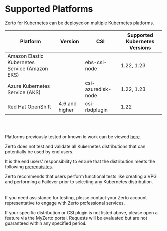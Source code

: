 # Supported Platforms

Zerto for Kubernetes can be deployed on multiple Kubernetes platforms.


| Platform                             | Version  |  CSI| Supported Kubernetes Versions |
| ------------------------------------ |--|--- |--- |
| Amazon Elastic Kubernetes Service (Amazon EKS)|  | ebs-csi-node | 1.22, 1.23  |
| Azure Kubernetes Service (AKS)|   |  csi-azuredisk-node   | 1.22, 1.23  |
| Red Hat OpenShift | 4.6 and higher  |csi-rbdplugin  |  1.22  ||

<br/>
<br/>


Platforms previously tested or known to work can be viewed [here](./PreviouslyTestedPlatforms.md).


Zerto does not test and validate all Kubernetes distributions that can potentially be used by end users. 

It is the end users' responsibility to ensure that the distribution meets the following [prerequisites](https://help.zerto.com/bundle/Z4K-User-Documentation/page/PrerequisitesAndRequirements.html).

Zerto recommends that users perform functional tests like creating a VPG and performing a Failover prior to selecting any Kubernetes distribution.  
<br/>
<br/>
If you need assistance for testing, please contact your Zerto account representative to engage with Zerto professional services.

If your specific distribution or CSI plugin is not listed above, please open a feature via the MyZerto portal. Requests will be evaluated but are not guaranteed within any specified period.
